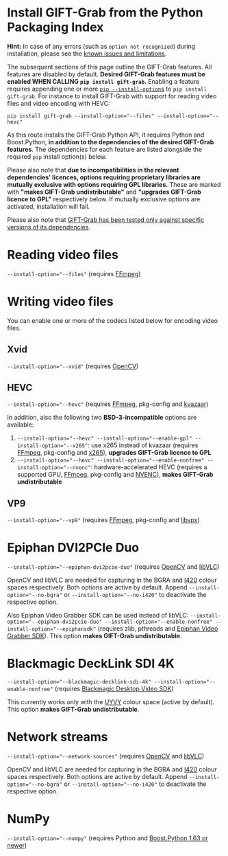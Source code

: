# Install GIFT-Grab from the Python Packaging Index

**Hint:** In case of any errors (such as `option not recognized`) during installation, please see the [known issues and limitations][gg-issues].

The subsequent sections of this page outline the GIFT-Grab features.
All features are disabled by default.
**Desired GIFT-Grab features must be enabled WHEN CALLING `pip install gift-grab`.**
Enabling a feature requires appending one or more [`pip --install-option`s][pip-install-ops] to `pip install gift-grab`.
For instance to install GIFT-Grab with support for reading video files and video encoding with HEVC:

```
pip install gift-grab --install-option="--files" --install-option="--hevc"
```

[gg-issues]: issues.md
[pip-install-ops]: https://pip.pypa.io/en/stable/reference/pip_install/#cmdoption-install-option

As this route installs the GIFT-Grab Python API, it requires Python and Boost.Python, **in addition to the dependencies of the desired GIFT-Grab features**.
The dependencies for each feature are listed alongside the required `pip` install option(s) below.

Please also note that **due to incompatibilities in the relevant dependencies' licences, options requiring proprietary libraries are mutually exclusive with options requiring GPL libraries.**
These are marked with **"makes GIFT-Grab undistributable"** and **"upgrades GIFT-Grab licence to GPL"** respectively below.
If mutually exclusive options are activated, installation will fail.

Please also note that [GIFT-Grab has been tested only against specific versions of its dependencies][gg-reqs].

[gg-reqs]: requirements.md


# Reading video files

`--install-option="--files"` (requires [FFmpeg](tips.md#ffmpeg))


# Writing video files

You can enable one or more of the codecs listed below for encoding video files.

## Xvid

`--install-option="--xvid"` (requires [OpenCV](tips.md#opencv))

## HEVC

`--install-option="--hevc"` (requires [FFmpeg](tips.md#ffmpeg), pkg-config and [kvazaar](tips.md#kvazaar))

In addition, also the following two **BSD-3-incompatible** options are available:

1. `--install-option="--hevc" --install-option="--enable-gpl" --install-option="--x265"`: use x265 instead of kvazaar (requires [FFmpeg](tips.md#ffmpeg), pkg-config and [x265](tips.md#x265)), **upgrades GIFT-Grab licence to GPL**
2. `--install-option="--hevc" --install-option="--enable-nonfree" --install-option="--nvenc"`: hardware-accelerated HEVC (requires a supported GPU, [FFmpeg](tips.md#ffmpeg), pkg-config and [NVENC](tips.md#nvenc)), **makes GIFT-Grab undistributable**

## VP9

`--install-option="--vp9"` (requires [FFmpeg](tips.md#ffmpeg), pkg-config and [libvpx](tips.md#libvpx))


# Epiphan DVI2PCIe Duo

`--install-option="--epiphan-dvi2pcie-duo"` (requires [OpenCV](tips.md#opencv) and [libVLC](tips.md#libvlc))

OpenCV and libVLC are needed for capturing in the BGRA and [I420][i420] colour spaces respectively.
Both options are active by default.
Append `--install-option="--no-bgra"` or `--install-option="--no-i420"` to deactivate the respective option.

Also Epiphan Video Grabber SDK can be used instead of libVLC:
`--install-option="--epiphan-dvi2pcie-duo" --install-option="--enable-nonfree" --install-option="--epiphansdk"` (requires zlib, pthreads and [Epiphan Video Grabber SDK](tips.md#epiphan-video-grabbing-sdk)).
This option **makes GIFT-Grab undistributable**.

[i420]: https://wiki.videolan.org/YUV/#I420


# Blackmagic DeckLink SDI 4K

`--install-option="--blackmagic-decklink-sdi-4k" --install-option="--enable-nonfree"` (requires [Blackmagic Desktop Video SDK](tips.md#blackmagic-drivers-and-blackmagic-desktop-video-sdk))

This currently works only with the [UYVY][uyvy] colour space (active by default).
This option **makes GIFT-Grab undistributable**.

[uyvy]: https://wiki.videolan.org/YUV#UYVY


# Network streams

`--install-option="--network-sources"` (requires [OpenCV](tips.md#opencv) and [libVLC](tips.md#libvlc))

OpenCV and libVLC are needed for capturing in the BGRA and [I420][i420] colour spaces respectively.
Both options are active by default.
Append `--install-option="--no-bgra"` or `--install-option="--no-i420"` to deactivate the respective option.


# NumPy

`--install-option="--numpy"` (requires Python and [Boost.Python 1.63 or newer](tips.md#numpy-support-and-boostpython))
